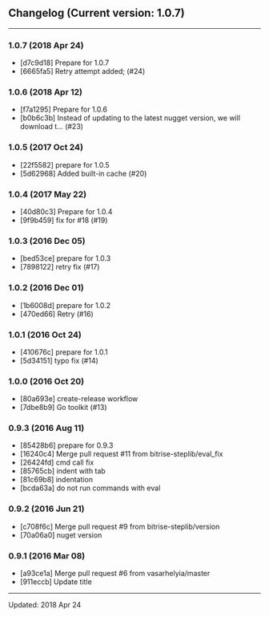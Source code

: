 ## Changelog (Current version: 1.0.7)

-----------------

### 1.0.7 (2018 Apr 24)

* [d7c9d18] Prepare for 1.0.7
* [6665fa5] Retry attempt added; (#24)

### 1.0.6 (2018 Apr 12)

* [f7a1295] Prepare for 1.0.6
* [b0b6c3b]  Instead of updating to the latest nugget version, we will download t… (#23)

### 1.0.5 (2017 Oct 24)

* [22f5582] prepare for 1.0.5
* [5d62968] Added built-in cache (#20)

### 1.0.4 (2017 May 22)

* [40d80c3] Prepare for 1.0.4
* [9f9b459] fix for #18 (#19)

### 1.0.3 (2016 Dec 05)

* [bed53ce] prepare for 1.0.3
* [7898122] retry fix (#17)

### 1.0.2 (2016 Dec 01)

* [1b6008d] prepare for 1.0.2
* [470ed66] Retry (#16)

### 1.0.1 (2016 Oct 24)

* [410676c] prepare for 1.0.1
* [5d34151] typo fix (#14)

### 1.0.0 (2016 Oct 20)

* [80a693e] create-release workflow
* [7dbe8b9] Go toolkit (#13)

### 0.9.3 (2016 Aug 11)

* [85428b6] prepare for 0.9.3
* [16240c4] Merge pull request #11 from bitrise-steplib/eval_fix
* [26424fd] cmd call fix
* [85765cb] indent with tab
* [81c69b8] indentation
* [bcda63a] do not run commands with eval

### 0.9.2 (2016 Jun 21)

* [c708f6c] Merge pull request #9 from bitrise-steplib/version
* [70a06a0] nuget version

### 0.9.1 (2016 Mar 08)

* [a93ce1a] Merge pull request #6 from vasarhelyia/master
* [911eccb] Update title

-----------------

Updated: 2018 Apr 24
